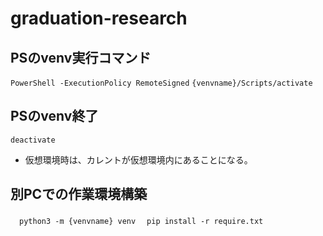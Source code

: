# graduation-research

## PSのvenv実行コマンド
 `PowerShell -ExecutionPolicy RemoteSigned`
 `{venvname}/Scripts/activate`

## PSのvenv終了
  `deactivate`
  - 仮想環境時は、カレントが仮想環境内にあることになる。

## 別PCでの作業環境構築
　`python3 -m {venvname} venv`
　`pip install -r require.txt`



